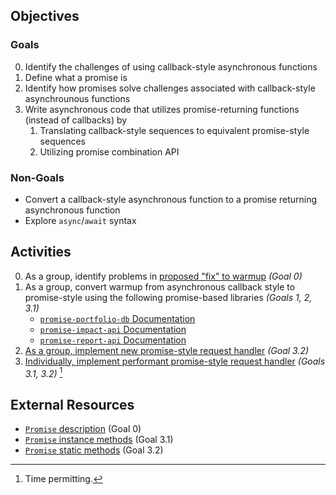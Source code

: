 ## Objectives
### Goals
0. Identify the challenges of using callback-style asynchronous functions
1. Define what a promise is
2. Identify how promises solve challenges associated with callback-style asynchrounous functions
3. Write asynchronous code that utilizes promise-returning functions (instead of callbacks) by
   1. Translating callback-style sequences to equivalent promise-style sequences
   2. Utilizing promise combination API

### Non-Goals
 - Convert a callback-style asynchronous function to a promise returning asynchronous function
 - Explore `async`/`await` syntax


## Activities
0. As a group, identify problems in [proposed "fix" to warmup](./create-emissions-report-fix-proposal.js) _(Goal 0)_
1. As a group, convert warmup from asynchronous callback style to promise-style using the following promise-based libraries _(Goals 1, 2, 3.1)_
   - [`promise-portfolio-db` Documentation](./lib/promise-portfolio-db-docs.md)
   - [`promise-impact-api` Documentation](./lib/promise-impact-api-docs.md)
   - [`promise-report-api` Documentation](./lib/promise-report-api-docs.md)
2. [As a group, implement new promise-style request handler](./activity-2.md) _(Goal 3.2)_
3. [Individually, implement performant promise-style request handler](./activity-3.md) _(Goals 3.1, 3.2)_ [^1]


## External Resources
- [`Promise` description](https://developer.mozilla.org/en-US/docs/Web/JavaScript/Reference/Global_Objects/Promise#description) (Goal 0)
- [`Promise` instance methods](https://developer.mozilla.org/en-US/docs/Web/JavaScript/Reference/Global_Objects/Promise#instance_methods) (Goal 3.1)
- [`Promise` static methods](https://developer.mozilla.org/en-US/docs/Web/JavaScript/Reference/Global_Objects/Promise#static_methods) (Goal 3.2)

[^1]: Time permitting.
